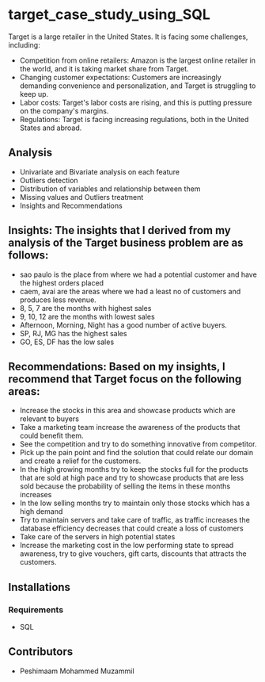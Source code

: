 # target_case_study_using_SQL

Target is a large retailer in the United States. It is facing some challenges, including:

- Competition from online retailers: Amazon is the largest online retailer in the world, and it is taking market share from Target.
- Changing customer expectations: Customers are increasingly demanding convenience and personalization, and Target is struggling to keep up.
- Labor costs: Target's labor costs are rising, and this is putting pressure on the company's margins.
- Regulations: Target is facing increasing regulations, both in the United States and abroad.


## Analysis
- Univariate and Bivariate analysis on each feature
- Outliers detection
- Distribution of variables and relationship between them
- Missing values and Outliers treatment
- Insights and Recommendations

## Insights: The insights that I derived from my analysis of the Target business problem are as follows:
- sao paulo is the place from where we had a potential customer and have the highest orders placed
- caem, avai are the areas where we had a least no of customers and produces less revenue.
- 8, 5, 7 are the months with highest sales
- 9, 10, 12 are the months with lowest sales
- Afternoon, Morning, Night has a good number of active buyers.
- SP, RJ, MG has the highest sales
- GO, ES, DF has the low sales

## Recommendations: Based on my insights, I recommend that Target focus on the following areas:

- Increase the stocks in this area and showcase products which are relevant to buyers 
- Take a marketing team increase the awareness of the products that could benefit them.
- See the competition and try to do something innovative from competitor.
- Pick up the pain point and find the solution that could relate our domain and create a relief for the customers.
- In the high growing months try to keep the stocks full for the products that are sold at high pace and try to showcase products that are less sold because the probability of selling the items in these months increases
- In the low selling months try to maintain only those stocks which has a high demand
- Try to maintain servers and take care of traffic, as traffic increases the database efficiency decreases that could create a loss of customers
- Take care of the servers in high potential states
- Increase the marketing cost in the low performing state to spread awareness, try to give vouchers, gift carts, discounts that attracts the customers.

## Installations
### Requirements
- SQL

## Contributors
- Peshimaam Mohammed Muzammil
